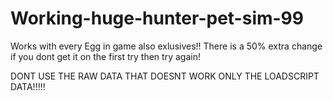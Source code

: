 # Working-huge-hunter-pet-sim-99
Works with every Egg in game also exlusives!! There is a 50% extra change if you dont get it on the first try then try again!

DONT USE THE RAW DATA THAT DOESNT WORK ONLY THE LOADSCRIPT DATA!!!!!
